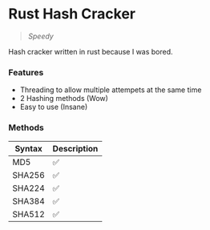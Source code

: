 # Rust Hash Cracker
> *Speedy*

Hash cracker written in rust because I was bored.

### Features
- Threading to allow multiple attempets at the same time
- 2 Hashing methods (Wow)
- Easy to use (Insane)


### Methods

| Syntax      | Description |
| ----------- | ----------- |
| MD5         | ✅          |
| SHA256      | ✅          |
| SHA224      | ✅          |
| SHA384      | ✅          |
| SHA512      | ✅          |